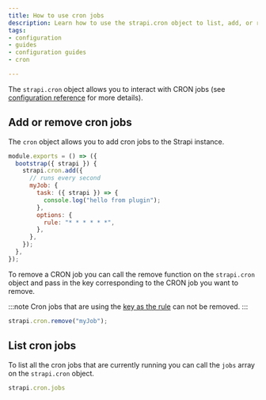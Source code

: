 ```yaml
---
title: How to use cron jobs
description: Learn how to use the strapi.cron object to list, add, or remove cron jobs from your code.
tags:
- configuration
- guides
- configuration guides
- cron

---
```


The `strapi.cron` object allows you to interact with CRON jobs (see [configuration reference](/cms/configurations/cron) for more details).

## Add or remove cron jobs

The `cron` object allows you to add cron jobs to the Strapi instance.

```js title="./src/plugins/my-plugin/strapi-server.js"
module.exports = () => ({
  bootstrap({ strapi }) {
    strapi.cron.add({
      // runs every second
      myJob: {
        task: ({ strapi }) => {
          console.log("hello from plugin");
        },
        options: {
          rule: "* * * * * *",
        },
      },
    });
  },
});
```

To remove a CRON job you can call the remove function on the `strapi.cron` object and pass in the key corresponding to the CRON job you want to remove.

:::note
Cron jobs that are using the [key as the rule](/cms/configurations/cron#using-the-key-format) can not be removed.
:::

```js
strapi.cron.remove("myJob");
```

## List cron jobs

To list all the cron jobs that are currently running you can call the `jobs` array on the `strapi.cron` object.

```js
strapi.cron.jobs
```
